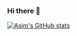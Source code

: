 ### Hi there 👋

<!--
**SAsimRaza/SAsimRaza** is a ✨ _special_ ✨ repository because its `README.md` (this file) appears on your GitHub profile.

Here are some ideas to get you started:

- 🔭 I’m currently working on ...
- 🌱 I’m currently learning ...
- 👯 I’m looking to collaborate on ...
- 🤔 I’m looking for help with ...
- 💬 Ask me about ...
- 📫 How to reach me: ...
- 😄 Pronouns: ...
- ⚡ Fun fact: ...
-->

[![Asim's GitHub stats](https://github-readme-stats.vercel.app/api?username=SAsimRaza)](https://github.com/SAsimRaza/github-readme-stats)
